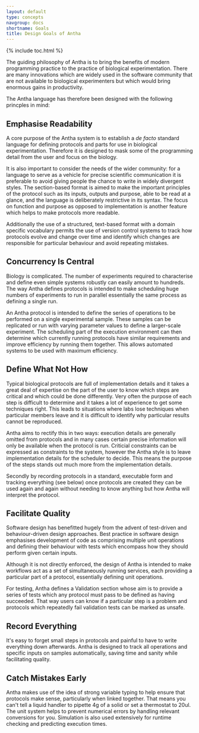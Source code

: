 ```yaml
---
layout: default
type: concepts
navgroup: docs
shortname: Goals
title: Design Goals of Antha
---
```

{% include toc.html %}

The guiding philosophy of Antha is to bring the benefits of modern programming 
practice to the practice of biological experimentation. There are many innovations
which are widely used in the software community that are not available to biological
experimenters but which would bring enormous gains in productivity. 

The Antha language has therefore been designed with the following princples in mind: 

## Emphasise Readability ##

A core purpose of the Antha system is to establish a *de facto* standard language for 
defining protocols and parts for use in biological experimentation. Therefore it is 
designed to mask some of the programming detail from the user and focus on the 
biology.  

It is also important to consider the needs of the wider community: for a language to 
serve as a vehicle for precise scientific communication it is preferable to avoid
giving people the chance to write in widely divergent styles. The section-based format
is aimed to make the important principles of the protocol such as its inputs, outputs
and purpose, able to be read at a glance, and the language is deliberately restrictive
in its syntax. The focus on function and purpose as opposed to implementation is another
feature which helps to make protocols more readable. 

Additionally the use of a structured, text-based format with a domain specific vocabulary
permits the use of version control systems to track how protocols evolve and change over
time and identify which changes are responsible for particular behaviour and avoid repeating
mistakes. 

## Concurrency Is Central ##

Biology is complicated. The number of experiments required to characterise and define 
even simple systems robustly can easily amount to hundreds. The way Antha defines protocols
is intended to make scheduling huge numbers of experiments to run in parallel essentially
the same process as defining a single run. 

An Antha protocol is intended to define the series of operations to be performed on a
single experimental sample. These samples can be replicated or run with varying parameter
values to define a larger-scale experiment. The scheduling part of the execution environment
can then determine which currently running protocols have similar requirements and improve
efficiency by running them together. This allows automated systems to be used with maximum 
efficiency.

## Define **What** Not **How** ##

Typical biological protocols are full of implementation details and it takes a great deal of
expertise on the part of the user to know which steps are critical and which could be done
differently. Very often the purpose of each step is difficult to determine and it takes a lot
of experience to get some techniques right. This leads to situations where labs lose techniques
when particular members leave and it is difficult to identify why particular results cannot be
reproduced. 

Antha aims to rectify this in two ways: execution details are generally omitted from protocols
and in many cases certain precise information will only be available when the protocol is run. 
Criticial constraints can be expressed as constraints to the system, however the Antha style
is to leave implementation details for the scheduler to decide. This means the purpose of the
steps stands out much more from the implementation details. 

Secondly by recording protocols in a standard, executable form and tracking everything (see below)
once protocols are created they can be used again and again without needing to know anything but
how Antha will interpret the protocol. 

## Facilitate Quality ##

Software design has benefitted hugely from the advent of test-driven and behaviour-driven design
approaches. Best practice in software design emphasises development of code as comprising multiple 
unit operations and defining their behaviour with tests which encompass how they should perform
given certain inputs. 

Although it is not directly enforced, the design of Antha is intended to make workflows act as
a set of simultaneously running services, each providing a particular part of a protocol, essentially
defining unit operations. 

For testing, Antha defines a Validation section whose aim is to provide a series of tests which any
protocol must pass to be defined as having succeeded. That way users can know if a particular step
is a problem and protocols which repeatedly fail validation tests can be marked as unsafe. 

## Record Everything ##

It's easy to forget small steps in protocols and painful to have to write everything down afterwards. 
Antha is designed to track all operations and specific inputs on samples automatically, saving 
time and sanity while facilitating quality.

## Catch Mistakes Early ##

Antha makes use of the idea of strong variable typing to help ensure that protocols make sense, 
particularly when linked together. That means you can't tell a liquid handler to pipette 4g of
a solid or set a thermostat to 20ul. The unit system helps to prevent numerical errors by handling
relevant conversions for you. Simulation is also used extensively for runtime checking and predicting
execution times.

